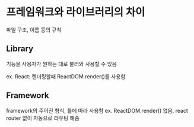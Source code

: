 # 프레임워크와 라이브러리의 차이

파일 구조, 이름 등의 규칙

## Library

기능을 사용자가 원하는 대로 불러와 사용할 수 있음

ex. React: 렌더링할때 ReactDOM.render()를 사용함

## Framework

framework의 주어진 형식, 틀에 따라 사용함
ex. ReactDOM.render() 없음, react router 없이 자동으로 라우팅 해줌
